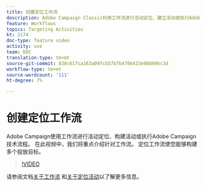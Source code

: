 ```yaml
---
title: 创建定位工作流
description: Adobe Campaign Classic利用工作流进行活动定位、建立活动或执行Adobe Campaign技术流程。 在此视频中，我们将重点介绍针对工作流。 定位工作流使您能够构建多个投放目标。
feature: Workflows
topics: Targeting Activities
kt: 2174
doc-type: feature video
activity: use
team: DOC
translation-type: tm+mt
source-git-commit: 838c617ca163a09fcb57b7b4706433e98869bc3d
workflow-type: tm+mt
source-wordcount: '111'
ht-degree: 7%

---
```



# 创建定位工作流

Adobe Campaign使用工作流进行活动定位、构建活动或执行Adobe Campaign技术流程。 在此视频中，我们将重点介绍针对工作流。 定位工作流使您能够构建多个投放目标。

>[!VIDEO](https://video.tv.adobe.com/v/25605?quality=12)

请参阅文档[关于工作流](https://docs.adobe.com/content/help/en/campaign-classic/using/automating-with-workflows/introduction/about-workflows.html)
和[关于定位活动](https://docs.adobe.com/content/help/en/campaign-classic/using/automating-with-workflows/targeting-activities/about-targeting-activities.html)以了解更多信息。
